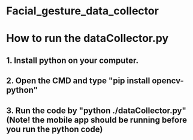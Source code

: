 # Facial_gesture_data_collector

# How to run the dataCollector.py

## 1. Install python on your computer. 
## 2. Open the CMD and type "pip install opencv-python"
## 3. Run the code by "python ./dataCollector.py" (Note! the mobile app should be running before you run the python code)
